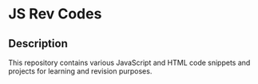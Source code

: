 # JS Rev Codes

## Description
This repository contains various JavaScript and HTML code snippets and projects for learning and revision purposes.


